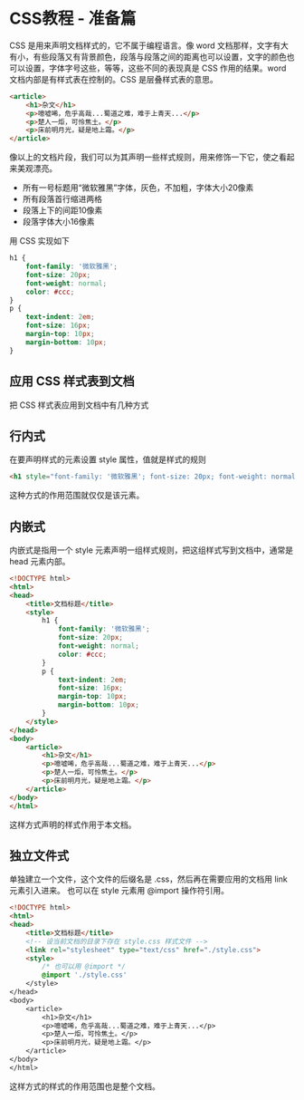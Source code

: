 # CSS教程 - 准备篇

CSS 是用来声明文档样式的，它不属于编程语言。像 word 文档那样，文字有大有小，有些段落又有背景颜色，段落与段落之间的距离也可以设置，文字的颜色也可以设置，字体字号这些，等等，这些不同的表现真是 CSS 作用的结果。word 文档内部是有样式表在控制的。CSS 是层叠样式表的意思。

```html
<article>
    <h1>杂文</h1>
    <p>噫嘘唏，危乎高哉...蜀道之难，难于上青天...</p>
    <p>楚人一炬，可怜焦土。</p>
    <p>床前明月光，疑是地上霜。</p>
</article>
```

像以上的文档片段，我们可以为其声明一些样式规则，用来修饰一下它，使之看起来美观漂亮。

* 所有一号标题用“微软雅黑”字体，灰色，不加粗，字体大小20像素
* 所有段落首行缩进两格
* 段落上下的间距10像素
* 段落字体大小16像素

用 CSS 实现如下

```css
h1 {
    font-family: '微软雅黑';
    font-size: 20px;
    font-weight: normal;
    color: #ccc;
}
p {
    text-indent: 2em;
    font-size: 16px;
    margin-top: 10px;
    margin-bottom: 10px;
}
```

## 应用 CSS 样式表到文档

把 CSS 样式表应用到文档中有几种方式

## 行内式

在要声明样式的元素设置 style 属性，值就是样式的规则

```html
<h1 style="font-family: '微软雅黑'; font-size: 20px; font-weight: normal; color: #ccc;">杂文</h1>
```

这种方式的作用范围就仅仅是该元素。

## 内嵌式

内嵌式是指用一个 style 元素声明一组样式规则，把这组样式写到文档中，通常是 head 元素内部。

```html
<!DOCTYPE html>
<html>
<head>
    <title>文档标题</title>
    <style>
        h1 {
            font-family: '微软雅黑';
            font-size: 20px;
            font-weight: normal;
            color: #ccc;
        }
        p {
            text-indent: 2em;
            font-size: 16px;
            margin-top: 10px;
            margin-bottom: 10px;
        }
    </style>
</head>
<body>
    <article>
        <h1>杂文</h1>
        <p>噫嘘唏，危乎高哉...蜀道之难，难于上青天...</p>
        <p>楚人一炬，可怜焦土。</p>
        <p>床前明月光，疑是地上霜。</p>
    </article>
</body>
</html>
```

这样方式声明的样式作用于本文档。

## 独立文件式

单独建立一个文件，这个文件的后缀名是 .css，然后再在需要应用的文档用 link 元素引入进来。
也可以在 style 元素用 @import 操作符引用。

```html
<!DOCTYPE html>
<html>
<head>
    <title>文档标题</title>
    <!-- 设当前文档的目录下存在 style.css 样式文件 -->
    <link rel="stylesheet" type="text/css" href="./style.css">
    <style>
        /* 也可以用 @import */
        @import './style.css'
    </style>
</head>
<body>
    <article>
        <h1>杂文</h1>
        <p>噫嘘唏，危乎高哉...蜀道之难，难于上青天...</p>
        <p>楚人一炬，可怜焦土。</p>
        <p>床前明月光，疑是地上霜。</p>
    </article>
</body>
</html>
```
这样方式的样式的作用范围也是整个文档。
